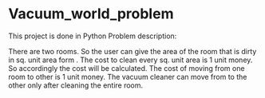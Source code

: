 # Vacuum_world_problem
This project is done in Python
Problem description:

There are two rooms.
So the user can give the area of the room that is dirty in sq. unit area form .
The cost to clean every sq. unit area is 1 unit money.
So accordingly the cost will be calculated.
The cost of moving from one room to other is 1 unit money.
The vacuum cleaner can move from to the other only after cleaning the entire room.
